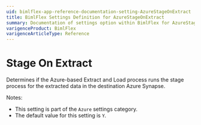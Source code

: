 ```yaml
---
uid: bimlflex-app-reference-documentation-setting-AzureStageOnExtract
title: BimlFlex Settings Definition for AzureStageOnExtract
summary: Documentation of settings option within BimlFlex for AzureStageOnExtract
varigenceProduct: BimlFlex
varigenceArticleType: Reference
---
```


# Stage On Extract

Determines if the Azure-based Extract and Load process runs the stage process for the extracted data in the destination Azure Synapse.

Notes:

* This setting is part of the `Azure` settings category.
* The default value for this setting is `Y`.
